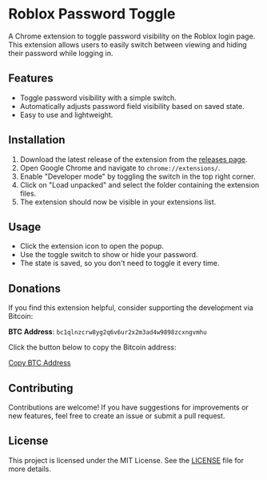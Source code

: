 # Roblox Password Toggle

A Chrome extension to toggle password visibility on the Roblox login page. This extension allows users to easily switch between viewing and hiding their password while logging in.

## Features

- Toggle password visibility with a simple switch.
- Automatically adjusts password field visibility based on saved state.
- Easy to use and lightweight.

## Installation

1. Download the latest release of the extension from the [releases page]([link-to-your-releases](https://github.com/yrails/roblox-password-toggle/releases/tag/v1.0)).
2. Open Google Chrome and navigate to `chrome://extensions/`.
3. Enable "Developer mode" by toggling the switch in the top right corner.
4. Click on "Load unpacked" and select the folder containing the extension files.
5. The extension should now be visible in your extensions list.

## Usage

- Click the extension icon to open the popup.
- Use the toggle switch to show or hide your password.
- The state is saved, so you don't need to toggle it every time.

## Donations

If you find this extension helpful, consider supporting the development via Bitcoin:

**BTC Address**: `bc1qlnzcrw8yg2q6v6ur2x2m3ad4w9898zcxngvmhu`

Click the button below to copy the Bitcoin address:

[Copy BTC Address](javascript:void(0)) <!-- This will be handled with your donation button -->

## Contributing

Contributions are welcome! If you have suggestions for improvements or new features, feel free to create an issue or submit a pull request.

## License

This project is licensed under the MIT License. See the [LICENSE](LICENSE) file for more details.

